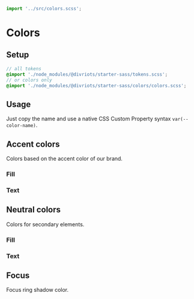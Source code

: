 ```js script
import '../src/colors.scss';
```

# Colors

## Setup

```scss
// all tokens
@import './node_modules/@divriots/starter-sass/tokens.scss';
// or colors only
@import './node_modules/@divriots/starter-sass/colors/colors.scss';
```

## Usage

Just copy the name and use a native CSS Custom Property syntax `var(--color-name)`.

## Accent colors

Colors based on the accent color of our brand.

### Fill

<dockit-css-showcases css-props-prefix="--color-accent-fill" component-class="box" style-key="background-color"></dockit-css-showcases>

### Text

<dockit-css-showcases css-props-prefix="--color-text-on-accent" component-class="box" style-key="background-color"></dockit-css-showcases>

## Neutral colors

Colors for secondary elements.

### Fill

<dockit-css-showcases css-props-prefix="--color-neutral-fill" component-class="box" style-key="background-color"></dockit-css-showcases>

### Text

<dockit-css-showcases css-props-prefix="--color-text-on-neutral" component-class="box" style-key="background-color"></dockit-css-showcases>

## Focus

Focus ring shadow color.

<dockit-css-showcases css-props-prefix="--color-focus" component-class="box" style-key="background-color"></dockit-css-showcases>
